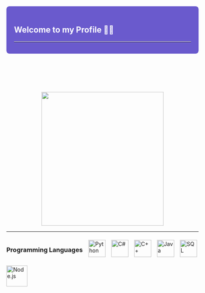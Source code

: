 <!-- Contenedor de bienvenida -->

<div style="background-color: #6a5acd; color: #ffffff; padding: 20px; border-radius: 8px; margin-bottom: 100px;">
  <h2>Welcome to my Profile 👩‍💻 </h2>
  <hr style="border-top: 1px solid #ffffff; margin-top: 10px; margin-bottom: 10px;">
</div>

<p align="center">
  <img src="https://media.giphy.com/media/l7zabeVIt16efVp6wg/giphy.gif" width="320" height="350">
  <hr style="border-top: 1px solid #ffffff; margin-top: 10px; margin-bottom: 10px;">
</p>

<!-- Lista de lenguajes de programación -->
<div style="display: flex; flex-wrap: wrap; gap: 15px; align-items: center;">
  <h3>Programming Languages</h3>
  <img src="https://img.icons8.com/color/48/000000/python.png" alt="Python" width="45"/>
  <img src="https://img.icons8.com/color/48/000000/c-sharp-logo.png" alt="C#" width="45"/>
  <img src="https://img.icons8.com/color/48/000000/c-plus-plus-logo.png" alt="C++" width="45"/>
  <img src="https://img.icons8.com/color/48/000000/java-coffee-cup-logo.png" alt="Java" width="45"/>
  <img src="https://img.icons8.com/color/48/000000/sql.png" alt="SQL" width="45"/>
  <img src="https://img.icons8.com/color/48/000000/nodejs.png" alt="Node.js" width="55"/>
</div>
